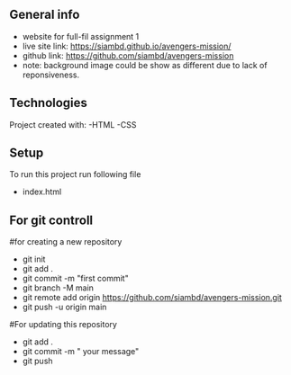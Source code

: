 ## General info

- website for full-fil assignment 1
- live site link: https://siambd.github.io/avengers-mission/
- github link: https://github.com/siambd/avengers-mission
- note: background image could be show as different due to lack of reponsiveness.

## Technologies

Project created with:
-HTML
-CSS

## Setup

To run this project run following file

- index.html

## For git controll

#for creating a new repository

- git init
- git add .
- git commit -m "first commit"
- git branch -M main
- git remote add origin https://github.com/siambd/avengers-mission.git
- git push -u origin main

#For updating this repository

- git add .
- git commit -m " your message"
- git push
